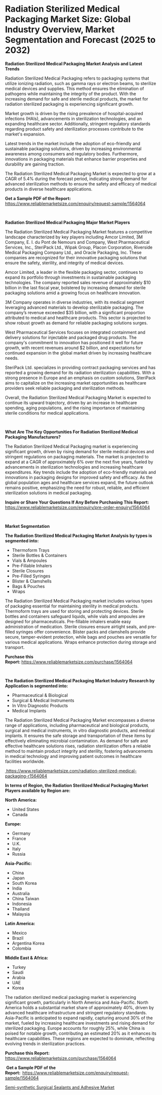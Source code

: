 <p><h1>Radiation Sterilized Medical Packaging Market Size: Global Industry Overview, Market Segmentation and Forecast (2025 to 2032)</h1></p><p><strong>Radiation Sterilized Medical Packaging Market Analysis and Latest Trends</strong></p>
<p><p>Radiation Sterilized Medical Packaging refers to packaging systems that utilize ionizing radiation, such as gamma rays or electron beams, to sterilize medical devices and supplies. This method ensures the elimination of pathogens while maintaining the integrity of the product. With the increasing demand for safe and sterile medical products, the market for radiation sterilized packaging is experiencing significant growth. </p><p>Market growth is driven by the rising prevalence of hospital-acquired infections (HAIs), advancements in sterilization technologies, and an expanding healthcare sector. Additionally, stringent regulatory standards regarding product safety and sterilization processes contribute to the market's expansion. </p><p>Latest trends in the market include the adoption of eco-friendly and sustainable packaging solutions, driven by increasing environmental awareness among consumers and regulatory bodies. Furthermore, innovations in packaging materials that enhance barrier properties and durability are gaining traction. </p><p>The Radiation Sterilized Medical Packaging Market is expected to grow at a CAGR of 5.4% during the forecast period, indicating strong demand for advanced sterilization methods to ensure the safety and efficacy of medical products in diverse healthcare applications.</p></p>
<p><strong>Get a Sample PDF of the Report:&nbsp;</strong> <a href="https://www.reliablemarketsize.com/enquiry/request-sample/1564064?utm_campaign=2245&utm_medium=2&utm_source=Github&utm_content=ia&utm_term=01022025&utm_id=radiation-sterilized-medical-packaging">https://www.reliablemarketsize.com/enquiry/request-sample/1564064</a></p>
<p>&nbsp;</p>
<p><strong>Radiation Sterilized Medical Packaging Major Market Players</strong></p>
<p><p>The Radiation Sterilized Medical Packaging Market features a competitive landscape characterized by key players including Amcor Limited, 3M Company, E. I. du Pont de Nemours and Company, West Pharmaceutical Services, Inc., SteriPack Ltd., Wipak Group, Placon Corporation, Riverside Medical Packaging Company Ltd., and Oracle Packaging, Inc. These companies are recognized for their innovative packaging solutions that ensure the safety, sterility, and integrity of medical devices.</p><p>Amcor Limited, a leader in the flexible packaging sector, continues to expand its portfolio through investments in sustainable packaging technologies. The company reported sales revenue of approximately $10 billion in the last fiscal year, bolstered by increasing demand for sterile packaging solutions amid a growing focus on healthcare innovation.</p><p>3M Company operates in diverse industries, with its medical segment leveraging advanced materials to develop sterilizable packaging. The company’s revenue exceeded $35 billion, with a significant proportion attributed to medical and healthcare products. This sector is projected to show robust growth as demand for reliable packaging solutions surges.</p><p>West Pharmaceutical Services focuses on integrated containment and delivery solutions for injectable and packaged drug products. The company's commitment to innovation has positioned it well for future growth, with recent revenues around $2 billion, and expectations for continued expansion in the global market driven by increasing healthcare needs.</p><p>SteriPack Ltd. specializes in providing contract packaging services and has reported a growing demand for its radiation sterilization capabilities. With a strong presence in Europe and an emphasis on custom solutions, SteriPack aims to capitalize on the increasing market opportunities as healthcare providers seek reliable packaging and sterilization methods.</p><p>Overall, the Radiation Sterilized Medical Packaging Market is expected to continue its upward trajectory, driven by an increase in healthcare spending, aging populations, and the rising importance of maintaining sterile conditions for medical applications.</p></p>
<p>&nbsp;</p>
<p><strong>What Are The Key Opportunities For Radiation Sterilized Medical Packaging Manufacturers?</strong></p>
<p><p>The Radiation Sterilized Medical Packaging market is experiencing significant growth, driven by rising demand for sterile medical devices and stringent regulations on packaging materials. The market is projected to expand at a CAGR of approximately 6% over the next five years, fueled by advancements in sterilization technologies and increasing healthcare expenditures. Key trends include the adoption of eco-friendly materials and innovations in packaging designs for improved safety and efficacy. As the global population ages and healthcare services expand, the future outlook remains positive, emphasizing the need for robust, reliable, and efficient sterilization solutions in medical packaging.</p></p>
<p><strong>Inquire or Share Your Questions If Any Before Purchasing This Report:</strong> <a href="https://www.reliablemarketsize.com/enquiry/pre-order-enquiry/1564064?utm_campaign=2245&utm_medium=2&utm_source=Github&utm_content=ia&utm_term=01022025&utm_id=radiation-sterilized-medical-packaging">https://www.reliablemarketsize.com/enquiry/pre-order-enquiry/1564064</a></p>
<p>&nbsp;</p>
<p><strong>Market Segmentation</strong></p>
<p><strong>The Radiation Sterilized Medical Packaging Market Analysis by types is segmented into:</strong></p>
<p><ul><li>Thermoform Trays</li><li>Sterile Bottles & Containers</li><li>Vials & Ampoules</li><li>Pre-Fillable Inhalers</li><li>Sterile Closures</li><li>Pre-Filled Syringes</li><li>Blister & Clamshells</li><li>Bags & Pouches</li><li>Wraps</li></ul></p>
<p><p>The Radiation Sterilized Medical Packaging market includes various types of packaging essential for maintaining sterility in medical products. Thermoform trays are used for storing and protecting devices. Sterile bottles and containers safeguard liquids, while vials and ampoules are designed for pharmaceuticals. Pre-fillable inhalers enable easy administration of medication. Sterile closures ensure airtight seals, and pre-filled syringes offer convenience. Blister packs and clamshells provide secure, tamper-evident protection, while bags and pouches are versatile for various medical applications. Wraps enhance protection during storage and transport.</p></p>
<p><strong>Purchase this Report:&nbsp;</strong><a href="https://www.reliablemarketsize.com/purchase/1564064?utm_campaign=2245&utm_medium=2&utm_source=Github&utm_content=ia&utm_term=01022025&utm_id=radiation-sterilized-medical-packaging">https://www.reliablemarketsize.com/purchase/1564064</a></p>
<p>&nbsp;</p>
<p><strong>The Radiation Sterilized Medical Packaging Market Industry Research by Application is segmented into:</strong></p>
<p><ul><li>Pharmaceutical & Biological</li><li>Surgical & Medical Instruments</li><li>In Vitro Diagnostic Products</li><li>Medical Implants</li></ul></p>
<p><p>The Radiation Sterilized Medical Packaging Market encompasses a diverse range of applications, including pharmaceutical and biological products, surgical and medical instruments, in vitro diagnostic products, and medical implants. It ensures the safe storage and transportation of these items by effectively eliminating microbial contamination. As demand for safe and effective healthcare solutions rises, radiation sterilization offers a reliable method to maintain product integrity and sterility, fostering advancements in medical technology and improving patient outcomes in healthcare facilities worldwide.</p></p>
<p><a href="https://www.reliablemarketsize.com/radiation-sterilized-medical-packaging-r1564064?utm_campaign=2245&utm_medium=2&utm_source=Github&utm_content=ia&utm_term=01022025&utm_id=radiation-sterilized-medical-packaging">&nbsp;https://www.reliablemarketsize.com/radiation-sterilized-medical-packaging-r1564064</a></p>
<p><strong>In terms of Region, the Radiation Sterilized Medical Packaging Market Players available by Region are:</strong></p>
<p>
    <p> <strong> North America: </strong>
        <ul>
            <li>United States</li>
            <li>Canada</li>
        </ul>
        </p> 
    <p> <strong> Europe: </strong>
        <ul>
            <li>Germany</li>
            <li>France</li>
            <li>U.K.</li>
            <li>Italy</li>
            <li>Russia</li>
        </ul>
        </p> 
    <p> <strong> Asia-Pacific: </strong>
        <ul>
            <li>China</li>
            <li>Japan</li>
            <li>South Korea</li>
            <li>India</li>
            <li>Australia</li>
            <li>China Taiwan</li>
            <li>Indonesia</li>
            <li>Thailand</li>
            <li>Malaysia</li>
        </ul>
        </p> 
    <p> <strong> Latin America: </strong>
        <ul>
            <li>Mexico</li>
            <li>Brazil</li>
            <li>Argentina Korea</li>
            <li>Colombia</li>
        </ul>
        </p> 
    <p> <strong> Middle East & Africa: </strong>
        <ul>
            <li>Turkey</li>
            <li>Saudi</li>
            <li>Arabia</li>
            <li>UAE</li>
            <li>Korea</li>
        </ul>
    </p>
    </p>
<p><p>The radiation sterilized medical packaging market is experiencing significant growth, particularly in North America and Asia-Pacific. North America holds a substantial market share of approximately 40%, driven by advanced healthcare infrastructure and stringent regulatory standards. Asia-Pacific is anticipated to expand rapidly, capturing around 30% of the market, fueled by increasing healthcare investments and rising demand for sterilized packaging. Europe accounts for roughly 25%, while China is poised for notable growth, contributing an estimated 20% as it enhances its healthcare capabilities. These regions are expected to dominate, reflecting evolving trends in sterilization practices.</p></p>
<p><strong>Purchase this Report: </strong><a href="https://www.reliablemarketsize.com/purchase/1564064?utm_campaign=2245&utm_medium=2&utm_source=Github&utm_content=ia&utm_term=01022025&utm_id=radiation-sterilized-medical-packaging">https://www.reliablemarketsize.com/purchase/1564064</a></p>
<p>&nbsp;<strong>Get a Sample PDF of the Report:&nbsp;&nbsp;</strong><a href="https://www.reliablemarketsize.com/enquiry/request-sample/1564064?utm_campaign=2245&utm_medium=2&utm_source=Github&utm_content=ia&utm_term=01022025&utm_id=radiation-sterilized-medical-packaging">https://www.reliablemarketsize.com/enquiry/request-sample/1564064</a></p>
<p><strong></strong></p>
<p><p><a href="https://github.com/rileymgdorcas/Market-Research-Report-List-1/blob/main/semi-synthetic-surgical-sealants-and-adhesive-market.md?utm_campaign=2245&utm_medium=2&utm_source=Github&utm_content=ia&utm_term=01022025&utm_id=radiation-sterilized-medical-packaging">Semi-synthetic Surgical Sealants and Adhesive Market</a></p></p>